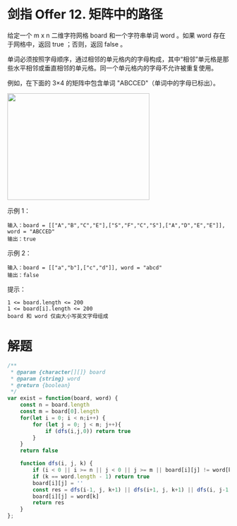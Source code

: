 # 剑指 Offer 12. 矩阵中的路径
给定一个 m x n 二维字符网格 board 和一个字符串单词 word 。如果 word 存在于网格中，返回 true ；否则，返回 false 。

单词必须按照字母顺序，通过相邻的单元格内的字母构成，其中“相邻”单元格是那些水平相邻或垂直相邻的单元格。同一个单元格内的字母不允许被重复使用。

 

例如，在下面的 3×4 的矩阵中包含单词 "ABCCED"（单词中的字母已标出）。

<img style="width: 322px; height: 242px;" src="https://assets.leetcode.com/uploads/2020/11/04/word2.jpg" alt="">

 

示例 1：
```
输入：board = [["A","B","C","E"],["S","F","C","S"],["A","D","E","E"]], word = "ABCCED"
输出：true
```
示例 2：
```
输入：board = [["a","b"],["c","d"]], word = "abcd"
输出：false
 ```

提示：
```
1 <= board.length <= 200
1 <= board[i].length <= 200
board 和 word 仅由大小写英文字母组成
``` 


# 解题
```js
/**
 * @param {character[][]} board
 * @param {string} word
 * @return {boolean}
 */
var exist = function(board, word) {
    const n = board.length
    const m = board[0].length
    for(let i = 0; i < n;i++) {
        for (let j = 0; j < m; j++){
            if (dfs(i,j,0)) return true
        }
    }
    return false

    function dfs(i, j, k) {
        if (i < 0 || i >= n || j < 0 || j >= m || board[i][j] != word[k]) return false
        if (k == word.length - 1) return true
        board[i][j] = ''
        const res = dfs(i-1, j, k+1) || dfs(i+1, j, k+1) || dfs(i, j-1, k+1) || dfs(i, j+1, k+1)
        board[i][j] = word[k]
        return res
    }
};
```